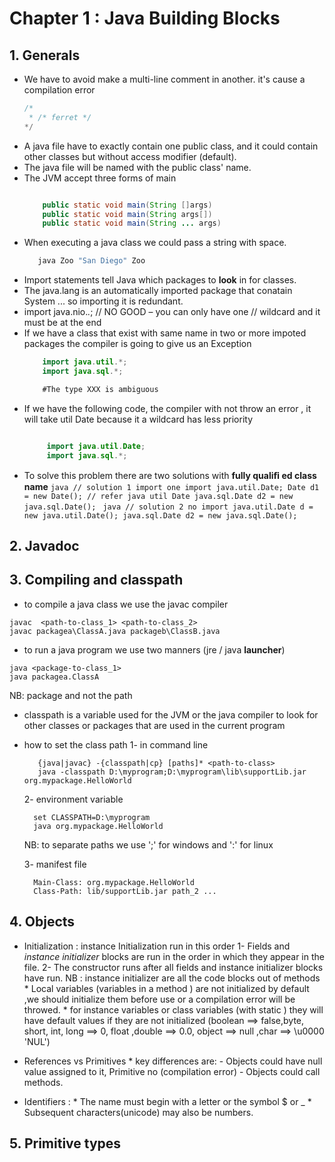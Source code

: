 # Chapter 1 : Java Building Blocks

## 1. Generals

   * We have to avoid make a multi-line comment in another. it's cause a compilation error
      ```java
      /*
       * /* ferret */
      */
      ```
   * A java file have to  exactly contain one public class, and it could contain other classes but without access modifier (default).
   * The java file will be named with the public class' name.
   * The JVM accept three forms of main
      ```java

          public static void main(String []args)
          public static void main(String args[])
          public static void main(String ... args)
      ```
   * When executing a java class we could pass a string with space.
       ```java
          java Zoo "San Diego" Zoo
       ```
   * Import statements tell Java which packages to __look__ in for classes.
   * The java.lang is an automatically  imported package that conatain System ... so importing it is redundant.
   * import java.nio.*.*; // NO GOOD – you can only have one       // wildcard and it must be at the end
   * If we have a class that exist with same name in two or more impoted packages the compiler is going to give us an Exception
       ```java
           import java.util.*;
           import java.sql.*;

           #The type XXX is ambiguous
       ```
   * If we have the following code, the compiler with not throw an error , it will take util Date because it a wildcard has less priority
       ```java

            import java.util.Date;
            import java.sql.*;

       ```
   * To solve this problem there are two solutions with
    __fully qualiﬁ ed class name__
    ```java
    // solution 1 import one
    import java.util.Date;
    Date d1 = new Date(); // refer java util Date
    java.sql.Date d2 = new java.sql.Date();
    ```
    ```java
    // solution 2 no import
    java.util.Date d = new java.util.Date();
    java.sql.Date d2 = new java.sql.Date();
    ```
## 2. Javadoc
## 3. Compiling and classpath
   * to compile a java class we use the javac compiler
   ```shell
   javac  <path-to-class_1> <path-to-class_2>
   javac packagea\ClassA.java packageb\ClassB.java
   ```
   * to run a java program we use two manners (jre / java __launcher__)
   ```shell
   java <package-to-class_1>
   java packagea.ClassA
   ```
   NB: package and not the path
   * classpath is a variable used for the JVM or the java compiler to look for other classes or packages that are used in the current program
   * how to set the class path
      1- in command line

      ```shell
         {java|javac} -{classpath|cp} [paths]* <path-to-class>
         java -classpath D:\myprogram;D:\myprogram\lib\supportLib.jar org.mypackage.HelloWorld
      ```
      2- environment variable
      ```shell
        set CLASSPATH=D:\myprogram
        java org.mypackage.HelloWorld
      ```
      NB: to separate paths we use ';' for windows and ':' for linux

      3- manifest file
      ```shell
        Main-Class: org.mypackage.HelloWorld
        Class-Path: lib/supportLib.jar path_2 ...
      ```
## 4. Objects
   * Initialization : instance Initialization run in this order
          1- Fields and _instance initializer_ blocks are run in the order in which they appear in the file.
          2- The constructor runs after all fields and instance initializer blocks have run.
          NB : instance initializer are all the code blocks out of methods
          * Local variables (variables in a method ) are not initialized by default ,we should initialize them before use or a compilation
            error will be throwed.
          * for instance variables or class variables (with static ) they will have default values if they are not initialized
            (boolean ==> false,byte, short, int, long ==> 0, float ,double ==> 0.0, object ==> null ,char ==> \u0000 'NUL')


   * References vs Primitives
          * key differences are:
            - Objects could have null value assigned to it, Primitive no (compilation error)
            - Objects could call methods.
   * Identifiers :
          * The name must begin with a letter or the symbol $ or _
          * Subsequent characters(unicode) may also be numbers.

## 5. Primitive types
